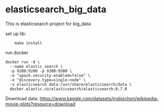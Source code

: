 # elasticsearch_big_data
This is elasticsearch project for big_data

set up lib:
```
    make install 
```

run docker 

```
docker run -d \
  --name elastic_search \
  -p 9200:9200 -p 9300:9300 \
  -e "xpack.security.enabled=false" \
  -e "discovery.type=single-node" \
  -v elasticsearch_data:/usr/share/elasticsearch/data \
  docker.elastic.co/elasticsearch/elasticsearch:8.7.0

```



Download data: https://www.kaggle.com/datasets/jrobischon/wikipedia-movie-plots?resource=download
